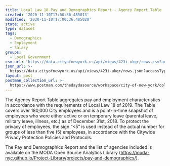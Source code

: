 ```yaml
---
title: Local Law 18 Pay and Demographics Report - Agency Report Table
created: '2020-11-10T17:00:36.485013'
modified: '2020-11-10T17:00:36.485020'
state: active
type: dataset
tags:
  - Demographics
  - Employment
  - Salary
groups:
  - Local Government
csv_url: 'https://data.cityofnewyork.us/api/views/423i-ukqr/rows.csv?accessType=DOWNLOAD'
json_url: >-
  https://data.cityofnewyork.us/api/views/423i-ukqr/rows.json?accessType=DOWNLOAD
layout: post
postman_collection_url: >-
  https://www.postman.com/thedaydasource/workspace/city-of-new-york/collection/15909983-31023342-9623-481c-b8c4-983fa35ee21f
---
```

The Agency Report Table aggregates pay and employment characteristics in accordance with the requirements of Local Law 18 of 2019. The Table covers over 180,000 City employees and is a point-in-time snapshot of employees who were either active or on temporary leave (parental leave, military leave, illness, etc.) as of December 31st, 2018. To protect the privacy of employees, the sign “<5” is used instead of the actual number for groups of less than five (5) employees, in accordance with the Citywide Privacy Protection Policies and Protocols. 

The Pay and Demographics Report and the list of agencies included is available on the MODA Open Source Analytics Library (https://moda-nyc.github.io/Project-Library/projects/pay-and-demographics/).
